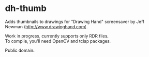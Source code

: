 # dh-thumb
Adds thumbnails to drawings for "Drawing Hand" screensaver by Jeff Newman (http://www.drawinghand.com).

Work in progress, currently supports only RDR files.<br>
To compile, you'll need OpenCV and tclap packages.

Public domain.
